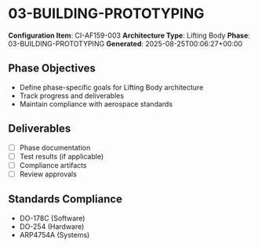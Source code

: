# 03-BUILDING-PROTOTYPING

**Configuration Item**: CI-AF159-003
**Architecture Type**: Lifting Body
**Phase**: 03-BUILDING-PROTOTYPING
**Generated**: 2025-08-25T00:06:27+00:00

## Phase Objectives
- Define phase-specific goals for Lifting Body architecture
- Track progress and deliverables
- Maintain compliance with aerospace standards

## Deliverables
- [ ] Phase documentation
- [ ] Test results (if applicable)
- [ ] Compliance artifacts
- [ ] Review approvals

## Standards Compliance
- DO-178C (Software)
- DO-254 (Hardware)
- ARP4754A (Systems)
